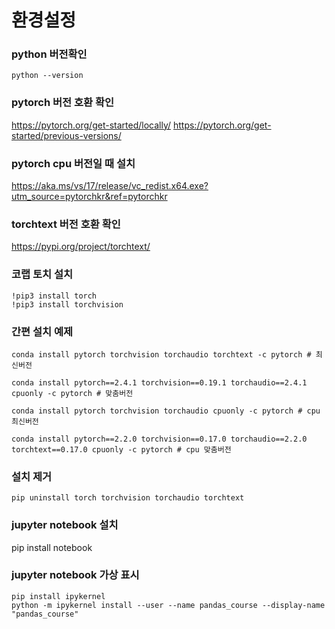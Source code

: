 환경설정
=============

### python 버전확인
```
python --version
```
### pytorch 버전 호환 확인
https://pytorch.org/get-started/locally/
https://pytorch.org/get-started/previous-versions/

### pytorch cpu 버전일 때 설치
https://aka.ms/vs/17/release/vc_redist.x64.exe?utm_source=pytorchkr&ref=pytorchkr

### torchtext 버전 호환 확인
https://pypi.org/project/torchtext/

### 코랩 토치 설치
```
!pip3 install torch
!pip3 install torchvision
```

### 간편 설치 예제
```
conda install pytorch torchvision torchaudio torchtext -c pytorch # 최신버전

conda install pytorch==2.4.1 torchvision==0.19.1 torchaudio==2.4.1 cpuonly -c pytorch # 맞춤버전

conda install pytorch torchvision torchaudio cpuonly -c pytorch # cpu 최신버전

conda install pytorch==2.2.0 torchvision==0.17.0 torchaudio==2.2.0 torchtext==0.17.0 cpuonly -c pytorch # cpu 맞춤버전

```

### 설치 제거
```
pip uninstall torch torchvision torchaudio torchtext
```

### jupyter notebook 설치
pip install notebook

### jupyter notebook 가상 표시
```
pip install ipykernel
python -m ipykernel install --user --name pandas_course --display-name "pandas_course"
```